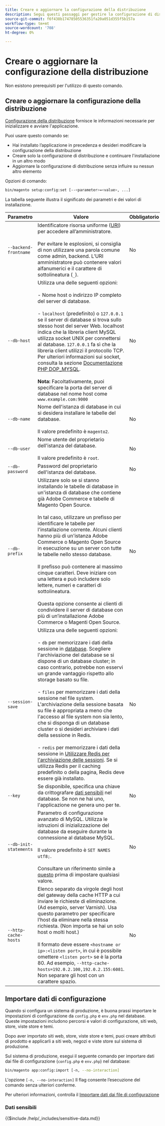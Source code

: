```yaml
---
title: Creare o aggiornare la configurazione della distribuzione
description: Segui questi passaggi per gestire la configurazione di distribuzione di Adobe Commerce o Magento Open Source.
source-git-commit: f6f438b17478505536351fa20a051d355f5b157a
workflow-type: tm+mt
source-wordcount: '708'
ht-degree: 0%

---
```



# Creare o aggiornare la configurazione della distribuzione

Non esistono prerequisiti per l&#39;utilizzo di questo comando.

## Creare o aggiornare la configurazione della distribuzione

[Configurazione della distribuzione](../../configuration/reference/deployment-files.md) fornisce le informazioni necessarie per inizializzare e avviare l&#39;applicazione.

Puoi usare questo comando se:

* Hai installato l’applicazione in precedenza e desideri modificare la configurazione della distribuzione
* Creare solo la configurazione di distribuzione e continuare l&#39;installazione in un altro modo
* Aggiornare la configurazione di distribuzione senza influire su nessun altro elemento

Opzioni di comando:

```bash
bin/magento setup:config:set [--<parameter>=<value>, ...]
```

La tabella seguente illustra il significato dei parametri e dei valori di installazione.

| Parametro | Valore | Obbligatorio |
|--- |--- |--- |
| `--backend-frontname` | Identificatore risorsa uniforme ([URI](https://www.w3.org/Protocols/rfc2616/rfc2616-sec3.html#sec3.2)) per accedere all’amministratore.<br><br>Per evitare le esplosioni, si consiglia di non utilizzare una parola comune come admin, backend. L’URI amministratore può contenere valori alfanumerici e il carattere di sottolineatura (`_`). | No |
| `--db-host` | Utilizza una delle seguenti opzioni:<br><br>- Nome host o indirizzo IP completo del server di database.<br><br>- `localhost` (predefinito) o `127.0.0.1` se il server di database si trova sullo stesso host del server Web. localhost indica che la libreria client MySQL utilizza socket UNIX per connettersi al database. `127.0.0.1` fa sì che la libreria client utilizzi il protocollo TCP. Per ulteriori informazioni sui socket, consulta la sezione [Documentazione PHP DOP_MYSQL](https://www.php.net/manual/en/ref.pdo-mysql.php).<br><br>**Nota:** Facoltativamente, puoi specificare la porta del server di database nel nome host come `www.example.com:9000` | No |
| `--db-name` | Nome dell&#39;istanza di database in cui si desidera installare le tabelle del database.<br><br>Il valore predefinito è `magento2`. | No |
| `--db-user` | Nome utente del proprietario dell&#39;istanza del database.<br><br>Il valore predefinito è `root`. | No |
| `--db-password` | Password del proprietario dell&#39;istanza del database. | No |
| `--db-prefix` | Utilizzare solo se si stanno installando le tabelle di database in un&#39;istanza di database che contiene già Adobe Commerce e tabelle di Magento Open Source.<br><br>In tal caso, utilizzare un prefisso per identificare le tabelle per l&#39;installazione corrente. Alcuni clienti hanno più di un&#39;istanza Adobe Commerce o Magento Open Source in esecuzione su un server con tutte le tabelle nello stesso database.<br><br>Il prefisso può contenere al massimo cinque caratteri. Deve iniziare con una lettera e può includere solo lettere, numeri e caratteri di sottolineatura.<br><br>Questa opzione consente ai clienti di condividere il server di database con più di un’installazione Adobe Commerce o Magenti Open Source. | No |
| `--session-save` | Utilizza una delle seguenti opzioni:<br><br>- `db` per memorizzare i dati della sessione in [database](https://developer.adobe.com/commerce/php/development/cache/partial/database-caching/). Scegliere l&#39;archiviazione del database se si dispone di un database cluster; in caso contrario, potrebbe non esservi un grande vantaggio rispetto allo storage basato su file.<br><br>- `files` per memorizzare i dati della sessione nel file system. L&#39;archiviazione della sessione basata su file è appropriata a meno che l&#39;accesso al file system non sia lento, che si disponga di un database cluster o si desideri archiviare i dati della sessione in Redis.<br><br>- `redis` per memorizzare i dati della sessione in [Utilizzare Redis per l&#39;archiviazione delle sessioni](../../configuration/cache/config-redis.md). Se si utilizza Redis per il caching predefinito o della pagina, Redis deve essere già installato. | No |
| `--key` | Se disponibile, specifica una chiave da crittografare [dati sensibili](#sensitive-data) nel database. Se non ne hai uno, l&#39;applicazione ne genera uno per te. | No |
| `--db-init-statements` | Parametro di configurazione avanzato di MySQL. Utilizza le istruzioni di inizializzazione del database da eseguire durante la connessione al database MySQL.<br><br>Il valore predefinito è `SET NAMES utf8;`.<br><br>Consultare un riferimento simile a [questo](https://dev.mysql.com/doc/refman/5.6/en/server-options.html) prima di impostare qualsiasi valore. | No |
| `--http-cache-hosts` | Elenco separato da virgole degli host del gateway della cache HTTP a cui inviare le richieste di eliminazione. (Ad esempio, server Varnish). Usa questo parametro per specificare l’host da eliminare nella stessa richiesta. (Non importa se hai un solo host o molti host.)<br><br>Il formato deve essere `<hostname or ip>:<listen port>`, in cui è possibile omettere `<listen port>` se è la porta 80. Ad esempio, `--http-cache-hosts=192.0.2.100,192.0.2.155:6081`. Non separare gli host con un carattere spazio. | No |

## Importare dati di configurazione

Quando si configura un sistema di produzione, è buona prassi importare le impostazioni di configurazione da `config.php` e `env.php` nel database.
Queste impostazioni includono percorsi e valori di configurazione, siti web, store, viste store e temi.

Dopo aver importato siti web, store, viste store e temi, puoi creare attributi di prodotto e applicarli a siti web, negozi e viste store sul sistema di produzione.

Sul sistema di produzione, esegui il seguente comando per importare dati dai file di configurazione (`config.php` e `env.php`) nel database:

```bash
bin/magento app:config:import [-n, --no-interaction]
```

L&#39;opzione `[-n, --no-interaction]` Il flag consente l’esecuzione del comando senza ulteriori conferme.

Per ulteriori informazioni, controlla il [Importare dati dai file di configurazione](../../configuration/cli/import-configuration.md)

### Dati sensibili

{{$include /help/_includes/sensitive-data.md}}
